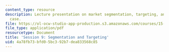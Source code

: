 ```yaml
---
content_type: resource
description: Lecture presentation on market segmentation, targeting, and the Miller
  case.
file: https://ol-ocw-studio-app-production.s3.amazonaws.com/courses/15-835-entrepreneurial-marketing-spring-2002/4a78fb73bfd05bc392b7dea833568c85_session9.pdf
file_type: application/pdf
resourcetype: Document
title: 'Session 9: Segmentation and Targeting'
uid: 4a78fb73-bfd0-5bc3-92b7-dea833568c85
---
```

